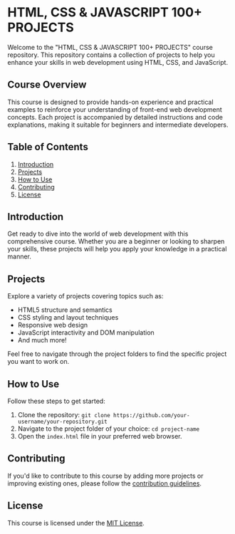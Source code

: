 # HTML, CSS & JAVASCRIPT 100+ PROJECTS

Welcome to the "HTML, CSS & JAVASCRIPT 100+ PROJECTS" course repository. This repository contains a collection of projects to help you enhance your skills in web development using HTML, CSS, and JavaScript.

## Course Overview

This course is designed to provide hands-on experience and practical examples to reinforce your understanding of front-end web development concepts. Each project is accompanied by detailed instructions and code explanations, making it suitable for beginners and intermediate developers.

## Table of Contents

1. [Introduction](#introduction)
2. [Projects](#projects)
3. [How to Use](#how-to-use)
4. [Contributing](#contributing)
5. [License](#license)

## Introduction

Get ready to dive into the world of web development with this comprehensive course. Whether you are a beginner or looking to sharpen your skills, these projects will help you apply your knowledge in a practical manner.

## Projects

Explore a variety of projects covering topics such as:

- HTML5 structure and semantics
- CSS styling and layout techniques
- Responsive web design
- JavaScript interactivity and DOM manipulation
- And much more!

Feel free to navigate through the project folders to find the specific project you want to work on.

## How to Use

Follow these steps to get started:

1. Clone the repository: `git clone https://github.com/your-username/your-repository.git`
2. Navigate to the project folder of your choice: `cd project-name`
3. Open the `index.html` file in your preferred web browser.

## Contributing

If you'd like to contribute to this course by adding more projects or improving existing ones, please follow the [contribution guidelines](CONTRIBUTING.md).

## License

This course is licensed under the [MIT License](LICENSE).


